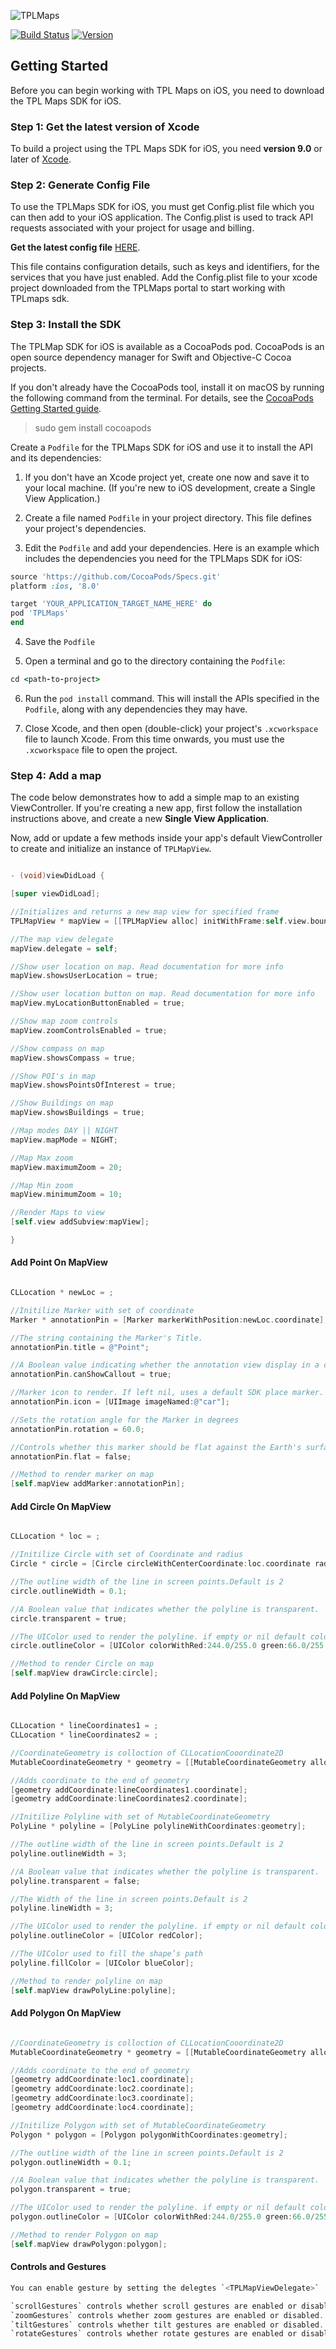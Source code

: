 
![TPLMaps](https://dl.dropboxusercontent.com/s/ks2tbo6ghpwwda0/TPLMapsLogo.png)

[![Build Status](https://travis-ci.com/anumshk27/TPLMapDemo.svg?token=pAxNL3frqpRC6rqwAYgv&branch=master)](https://travis-ci.com/anumshk27/TPLMapDemo)
[![Version](https://img.shields.io/cocoapods/v/TPLMaps.svg?style=flat)](http://cocoapods.org/pods/TPLMaps)


## Getting Started
Before you can begin working with TPL Maps on iOS, you need to download the TPL Maps SDK for iOS.

### Step 1: Get the latest version of Xcode
To build a project using the TPL Maps SDK for iOS, you need **version 9.0** or later of [Xcode](https://developer.apple.com/xcode/).

### Step 2: Generate Config File

To use the TPLMaps SDK for iOS, you must get Config.plist file which you can then add to your iOS application.  The Config.plist is used to track API requests associated with your project for usage and billing.

**Get the latest config file**
[HERE](http://api.tplmaps.com/apiportal/#/portal/home).

This file contains configuration details, such as keys and identifiers, for the services that you have just enabled. Add the Config.plist file to your xcode project downloaded from the TPLMaps portal to start working with TPLmaps sdk.


### Step 3: Install the SDK

The TPLMap SDK for iOS is available as a CocoaPods pod. CocoaPods is an open source dependency manager for Swift and Objective-C Cocoa projects.

If you don't already have the CocoaPods tool, install it on macOS by running the following command from the terminal. For details, see the [CocoaPods Getting Started guide](https://guides.cocoapods.org/using/getting-started.html).

> sudo gem install cocoapods

Create a `Podfile` for the TPLMaps SDK for iOS and use it to install the API and its dependencies:

1. If you don't have an Xcode project yet, create one now and save it to your local machine. (If you're new to iOS development, create a Single View Application.)

2. Create a file named `Podfile` in your project directory. This file defines your project's dependencies. 

3. Edit the `Podfile` and add your dependencies. Here is an example which includes the dependencies you need for the TPLMaps SDK for iOS:

```ruby
source 'https://github.com/CocoaPods/Specs.git'
platform :ios, '8.0'

target 'YOUR_APPLICATION_TARGET_NAME_HERE' do
pod 'TPLMaps'
end
```

4. Save the `Podfile`

5. Open a terminal and go to the directory containing the `Podfile`:
```ruby
cd <path-to-project>
```

6. Run the `pod install` command. This will install the APIs specified in the `Podfile`, along with any dependencies they may have.

7. Close Xcode, and then open (double-click) your project's `.xcworkspace` file to launch Xcode. From this time onwards, you must use the `.xcworkspace` file to open the project.

### Step 4: Add a map
The code below demonstrates how to add a simple map to an existing ViewController. If you're creating a new app, first follow the installation instructions above, and create a new **Single View Application**.

Now, add or update a few methods inside your app's default ViewController to create and initialize an instance of `TPLMapView`.

```objective-c

- (void)viewDidLoad {

[super viewDidLoad];

//Initializes and returns a new map view for specified frame
TPLMapView * mapView = [[TPLMapView alloc] initWithFrame:self.view.bounds];

//The map view delegate
mapView.delegate = self;

//Show user location on map. Read documentation for more info
mapView.showsUserLocation = true;

//Show user location button on map. Read documentation for more info
mapView.myLocationButtonEnabled = true;

//Show map zoom controls
mapView.zoomControlsEnabled = true;

//Show compass on map
mapView.showsCompass = true;

//Show POI's in map
mapView.showsPointsOfInterest = true;

//Show Buildings on map
mapView.showsBuildings = true;

//Map modes DAY || NIGHT
mapView.mapMode = NIGHT;

//Map Max zoom
mapView.maximumZoom = 20;

//Map Min zoom
mapView.minimumZoom = 10;

//Render Maps to view
[self.view addSubview:mapView];

}
```

#### Add Point On MapView
```objective-c

CLLocation * newLoc = ;

//Initilize Marker with set of coordinate
Marker * annotationPin = [Marker markerWithPosition:newLoc.coordinate];

//The string containing the Marker's Title.
annotationPin.title = @"Point";

//A Boolean value indicating whether the annotation view display in a callout bubble.
annotationPin.canShowCallout = true;

//Marker icon to render. If left nil, uses a default SDK place marker.
annotationPin.icon = [UIImage imageNamed:@"car"];

//Sets the rotation angle for the Marker in degrees
annotationPin.rotation = 60.0;

//Controls whether this marker should be flat against the Earth's surface
annotationPin.flat = false;

//Method to render marker on map
[self.mapView addMarker:annotationPin];

```

#### Add Circle On MapView
```objective-c

CLLocation * loc = ;

//Initilize Circle with set of Coordinate and radius
Circle * circle = [Circle circleWithCenterCoordinate:loc.coordinate radius:100];

//The outline width of the line in screen points.Default is 2
circle.outlineWidth = 0.1;

//A Boolean value that indicates whether the polyline is transparent.
circle.transparent = true;

//The UIColor used to render the polyline. if empty or nil default color will be Blue
circle.outlineColor = [UIColor colorWithRed:244.0/255.0 green:66.0/255.0 blue:226.0/255.0 alpha:1.0];

//Method to render Circle on map
[self.mapView drawCircle:circle];

```

#### Add Polyline On MapView
```objective-c

CLLocation * lineCoordinates1 = ;
CLLocation * lineCoordinates2 = ;

//CoordinateGeometry is colloction of CLLocationCooordinate2D
MutableCoordinateGeometry * geometry = [[MutableCoordinateGeometry alloc] init];

//Adds coordinate to the end of geometry
[geometry addCoordinate:lineCoordinates1.coordinate];
[geometry addCoordinate:lineCoordinates2.coordinate];

//Initilize Polyline with set of MutableCoordinateGeometry
PolyLine * polyline = [PolyLine polylineWithCoordinates:geometry];

//The outline width of the line in screen points.Default is 2
polyline.outlineWidth = 3;

//A Boolean value that indicates whether the polyline is transparent.
polyline.transparent = false;

//The Width of the line in screen points.Default is 2
polyline.lineWidth = 3;

//The UIColor used to render the polyline. if empty or nil default color will be Blue
polyline.outlineColor = [UIColor redColor];

//The UIColor used to fill the shape’s path
polyline.fillColor = [UIColor blueColor];

//Method to render polyline on map
[self.mapView drawPolyLine:polyline];


```
#### Add Polygon On MapView
```objective-c

//CoordinateGeometry is colloction of CLLocationCooordinate2D
MutableCoordinateGeometry * geometry = [[MutableCoordinateGeometry alloc] init];

//Adds coordinate to the end of geometry
[geometry addCoordinate:loc1.coordinate];
[geometry addCoordinate:loc2.coordinate];
[geometry addCoordinate:loc3.coordinate];
[geometry addCoordinate:loc4.coordinate];

//Initilize Polygon with set of MutableCoordinateGeometry
Polygon * polygon = [Polygon polygonWithCoordinates:geometry];

//The outline width of the line in screen points.Default is 2
polygon.outlineWidth = 0.1;

//A Boolean value that indicates whether the polyline is transparent.
polygon.transparent = true;

//The UIColor used to render the polyline. if empty or nil default color will be Blue
polygon.outlineColor = [UIColor colorWithRed:244.0/255.0 green:66.0/255.0 blue:226.0/255.0 alpha:1.0];

//Method to render Polygon on map
[self.mapView drawPolygon:polygon];

```
#### Controls and Gestures
```objective-c
You can enable gesture by setting the delegtes `<TPLMapViewDelegate>`

`scrollGestures` controls whether scroll gestures are enabled or disabled. If enabled, users may swipe to pan the camera.
`zoomGestures` controls whether zoom gestures are enabled or disabled. If enabled, users may double tap, two-finger tap, or pinch to zoom the camera. Note that double tapping or pinching when scrollGestures are enabled may pan the camera to the specified point.
`tiltGestures` controls whether tilt gestures are enabled or disabled. If enabled, users may use a two-finger vertical down or up swipe to tilt the camera.
`rotateGestures` controls whether rotate gestures are enabled or disabled. If enabled, users may use a two-finger rotate gesture to rotate the camera.

```




